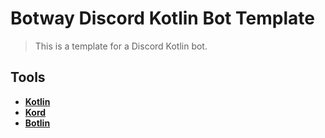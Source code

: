 # Botway Discord Kotlin Bot Template

> This is a template for a Discord Kotlin bot.

## Tools

- [**Kotlin**](https://kotlinlang.org)
- [**Kord**](https://github.com/kordlib/kord)
- [**Botlin**](https://github.com/botwayorg/discord-kotlin/blob/main/app/src/main/kotlin/botway/Botway.kt)
